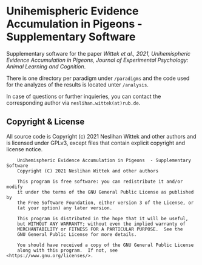 # Unihemispheric Evidence Accumulation in Pigeons - Supplementary Software

Supplementary software for the paper *Wittek et al., 2021, Unihemispheric Evidence Accumulation in Pigeons, Journal of Experimental Psychology: Animal Learning and Cognition*.

There is one directory per paradigm under `/paradigms` and the code used for the analyzes of the results is located unter `/analysis`.

In case of questions or further inquieries, you can contact the corresponding author via `neslihan.wittek(at)rub.de`.

## Copyright & License

All source code is Copyright (c) 2021 Neslihan Wittek and other authors and is licensed under GPLv3, except files that contain explicit copyright and license notice.

```
    Unihemispheric Evidence Accumulation in Pigeons  - Supplementary Software
    Copyright (C) 2021 Neslihan Wittek and other authors

    This program is free software: you can redistribute it and/or modify
    it under the terms of the GNU General Public License as published by
    the Free Software Foundation, either version 3 of the License, or
    (at your option) any later version.

    This program is distributed in the hope that it will be useful,
    but WITHOUT ANY WARRANTY; without even the implied warranty of
    MERCHANTABILITY or FITNESS FOR A PARTICULAR PURPOSE.  See the
    GNU General Public License for more details.

    You should have received a copy of the GNU General Public License
    along with this program.  If not, see <https://www.gnu.org/licenses/>.
```

